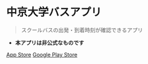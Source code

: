# 中京大学バスアプリ

> スクールバスの出発・到着時刻が確認できるアプリ

- **本アプリは非公式なものです**

[App Store](https://www.apple.com/jp/ios/app-store/)
[Google Play Store](https://play.google.com/store)